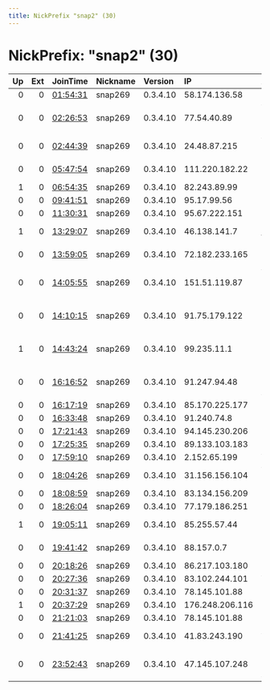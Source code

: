 ```yaml
---
title: NickPrefix "snap2" (30)
---
```


# NickPrefix: "snap2" (30)

|   Up |   Ext | JoinTime                                                                                            | Nickname   | Version   | IP              | AS                                       | CC   |   ORp |   Dirp | OS    | Contact   |   eFamMembers |
|-----:|------:|:----------------------------------------------------------------------------------------------------|:-----------|:----------|:----------------|:-----------------------------------------|:-----|------:|-------:|:------|:----------|--------------:|
|    0 |     0 | [01:54:31](https://metrics.torproject.org/rs.html#details/3074CD40DF0864E24731EC247D837EA617FDC72E) | snap269    | 0.3.4.10  | 58.174.136.58   | Telstra Pty Ltd                          | au   | 43255 |      0 | Linux | None      |             1 |
|    0 |     0 | [02:26:53](https://metrics.torproject.org/rs.html#details/2C4355274579633E85EBE55287CDF6209AE04AC9) | snap269    | 0.3.4.10  | 77.54.40.89     | Vodafone Portugal - Communicacoes Pessoa | pt   | 46777 |      0 | Linux | None      |             1 |
|    0 |     0 | [02:44:39](https://metrics.torproject.org/rs.html#details/CC6B01CD220E1469B1E7CE7335BDB2712E2C23AD) | snap269    | 0.3.4.10  | 24.48.87.215    | Videotron Telecom Ltee                   | ca   | 35389 |      0 | Linux | None      |             1 |
|    0 |     0 | [05:47:54](https://metrics.torproject.org/rs.html#details/0653F03B35C5C4035D856275C5743401CD053B94) | snap269    | 0.3.4.10  | 111.220.182.22  | Primus Telecommunications                | au   | 40799 |      0 | Linux | None      |             1 |
|    1 |     0 | [06:54:35](https://metrics.torproject.org/rs.html#details/EF203D76E9DBD8CB366869C051EDF6D3333063D7) | snap269    | 0.3.4.10  | 82.243.89.99    | Free SAS                                 | fr   | 43741 |      0 | Linux | None      |             1 |
|    0 |     0 | [09:41:51](https://metrics.torproject.org/rs.html#details/11805A44D76E9BB206C221709D2B81A0C0053C55) | snap269    | 0.3.4.10  | 95.17.99.56     | Orange Espagne SA                        | es   | 39569 |      0 | Linux | None      |             1 |
|    0 |     0 | [11:30:31](https://metrics.torproject.org/rs.html#details/EE8DE3769053B8BA6A12A8D34F9F4F8100B93DBF) | snap269    | 0.3.4.10  | 95.67.222.151   | Rostelecom                               | ru   | 35471 |      0 | Linux | None      |             1 |
|    1 |     0 | [13:29:07](https://metrics.torproject.org/rs.html#details/390EED9844691C33DE6342E563EC416CB33063F8) | snap269    | 0.3.4.10  | 46.138.141.7    | OJS Moscow city telephone network        | ru   | 37015 |      0 | Linux | None      |             1 |
|    0 |     0 | [13:59:05](https://metrics.torproject.org/rs.html#details/4A593F46D8A1E5798DD1CB7D620F4E13EA75BA06) | snap269    | 0.3.4.10  | 72.182.233.165  | Time Warner Cable Internet LLC           | us   | 42587 |      0 | Linux | None      |             1 |
|    0 |     0 | [14:05:55](https://metrics.torproject.org/rs.html#details/191CB7AEF134389B0EEB7A0CB59D2DA7EAC0891F) | snap269    | 0.3.4.10  | 151.51.119.87   | Wind Telecomunicazioni SpA               | it   | 38527 |      0 | Linux | None      |             1 |
|    0 |     0 | [14:10:15](https://metrics.torproject.org/rs.html#details/7CBE80E24D7D5865E89A6F232A4C02FBA5FB7BC4) | snap269    | 0.3.4.10  | 91.75.179.122   | Emirates Integrated Telecommunications C | ae   | 39787 |      0 | Linux | None      |             1 |
|    1 |     0 | [14:43:24](https://metrics.torproject.org/rs.html#details/6343C411700F2615F14C96B916E4C01CA654BDD8) | snap269    | 0.3.4.10  | 99.235.11.1     | Rogers Communications Canada Inc.        | ca   | 46347 |      0 | Linux | None      |             1 |
|    0 |     0 | [16:16:52](https://metrics.torproject.org/rs.html#details/6285966E067D358C86CE1869916BCFA0B0148F38) | snap269    | 0.3.4.10  | 91.247.94.48    | Privately owned enterprise Alexsandrov Y | ua   | 46883 |      0 | Linux | None      |             1 |
|    0 |     0 | [16:17:19](https://metrics.torproject.org/rs.html#details/73832A8E9C2116CBED0C0AC632F089D01AED9E08) | snap269    | 0.3.4.10  | 85.170.225.177  | SFR SA                                   | fr   | 43729 |      0 | Linux | None      |             1 |
|    0 |     0 | [16:33:48](https://metrics.torproject.org/rs.html#details/44700CD349A43611195F33D0A359C07CF47DEEE6) | snap269    | 0.3.4.10  | 91.240.74.8     | Trust Telecom Ltd                        | ru   | 33767 |      0 | Linux | None      |             1 |
|    0 |     0 | [17:21:43](https://metrics.torproject.org/rs.html#details/BB4210F5FF6EDDCD706D96DDCC681CFAFE6D780D) | snap269    | 0.3.4.10  | 94.145.230.206  | Telenor A/S                              | dk   | 42653 |      0 | Linux | None      |             1 |
|    0 |     0 | [17:25:35](https://metrics.torproject.org/rs.html#details/1A38C29DCB06A6FBD35A30906A20A370B232BCCD) | snap269    | 0.3.4.10  | 89.133.103.183  | Liberty Global B.V.                      | hu   | 37091 |      0 | Linux | None      |             1 |
|    0 |     0 | [17:59:10](https://metrics.torproject.org/rs.html#details/8F4CEFD7D975279D3521F0DA050233F7141D0195) | snap269    | 0.3.4.10  | 2.152.65.199    | Vodafone Spain                           | es   | 36641 |      0 | Linux | None      |             1 |
|    0 |     0 | [18:04:26](https://metrics.torproject.org/rs.html#details/C386E90EB878DC2C83EF0B81083E29159CBC895B) | snap269    | 0.3.4.10  | 31.156.156.104  | Vodafone Italia S.p.A.                   | it   | 42813 |      0 | Linux | None      |             1 |
|    0 |     0 | [18:08:59](https://metrics.torproject.org/rs.html#details/D6D85363BC3FB69D81B344F17EC60EAB5EAE5ABB) | snap269    | 0.3.4.10  | 83.134.156.209  | Proximus NV                              | be   | 44467 |      0 | Linux | None      |             1 |
|    0 |     0 | [18:26:04](https://metrics.torproject.org/rs.html#details/45D607D096D2C90468874BD5C459B8A317F3906A) | snap269    | 0.3.4.10  | 77.179.186.251  | Telefonica Germany                       | de   | 36523 |      0 | Linux | None      |             1 |
|    1 |     0 | [19:05:11](https://metrics.torproject.org/rs.html#details/2AD8E67F55D1D9FE3B5E18AE051B8D0A781ED8A8) | snap269    | 0.3.4.10  | 85.255.57.44    | UAB Kauno interneto sistemos             | lt   | 41909 |      0 | Linux | None      |             1 |
|    0 |     0 | [19:41:42](https://metrics.torproject.org/rs.html#details/723FF426997B3036F0426F80FE18B17E62560FE7) | snap269    | 0.3.4.10  | 88.157.0.7      | Nos Comunicacoes, S.A.                   | pt   | 37025 |      0 | Linux | None      |             1 |
|    0 |     0 | [20:18:26](https://metrics.torproject.org/rs.html#details/7F0FA6DF5A253FFE5BB3E008561FFEB37A8F4AF7) | snap269    | 0.3.4.10  | 86.217.103.180  | Orange                                   | fr   | 40779 |      0 | Linux | None      |             1 |
|    0 |     0 | [20:27:36](https://metrics.torproject.org/rs.html#details/87C18BB9637943E3C3D428F28C7655DE228ADA87) | snap269    | 0.3.4.10  | 83.102.244.101  | VimpelCom                                | ru   | 32769 |      0 | Linux | None      |             1 |
|    0 |     0 | [20:31:37](https://metrics.torproject.org/rs.html#details/2008F5B2225D9571C55BCF96B4FBC813976F1C89) | snap269    | 0.3.4.10  | 78.145.101.88   | TalkTalk                                 | gb   | 42273 |      0 | Linux | None      |             1 |
|    1 |     0 | [20:37:29](https://metrics.torproject.org/rs.html#details/CFCEE7A332DCDA1A4786D4F3BF2429F487CC5347) | snap269    | 0.3.4.10  | 176.248.206.116 | Sky UK Limited                           | gb   | 35179 |      0 | Linux | None      |             1 |
|    0 |     0 | [21:21:03](https://metrics.torproject.org/rs.html#details/93D7A53516B5D7731D2D8DD94FE9A68ABE1EDCF5) | snap269    | 0.3.4.10  | 78.145.101.88   | TalkTalk                                 | gb   | 42325 |      0 | Linux | None      |             1 |
|    0 |     0 | [21:41:25](https://metrics.torproject.org/rs.html#details/AB90B7074649E5ADF003C7B6E3F292B17AFCD7D9) | snap269    | 0.3.4.10  | 41.83.243.190   | Autonomous System                        | sn   | 36927 |      0 | Linux | None      |             1 |
|    0 |     0 | [23:52:43](https://metrics.torproject.org/rs.html#details/2F9AEB667FDF0A61623FB45F50778B0206367DC9) | snap269    | 0.3.4.10  | 47.145.107.248  | Frontier Communications of America, Inc. | us   | 46093 |      0 | Linux | None      |             1 |
